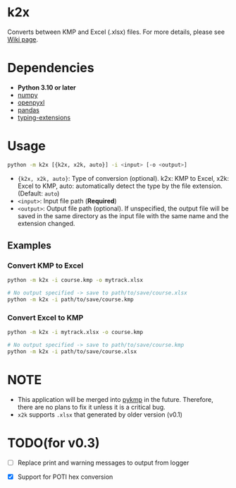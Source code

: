 # k2x
Converts between KMP and Excel (.xlsx) files. For more details, please see [Wiki page](https://wiki.tockdom.com/wiki/K2X_Converter).

# Dependencies
- **Python 3.10 or later**
- [numpy](https://numpy.org/)
- [openpyxl](https://openpyxl.readthedocs.io/en/stable/)
- [pandas](https://pandas.pydata.org/)
- [typing-extensions](https://pypi.org/project/typing-extensions/)

# Usage
```bash
python -m k2x [{k2x, x2k, auto}] -i <input> [-o <output>]
```

- `{k2x, x2k, auto}`: Type of conversion (optional). k2x: KMP to Excel, x2k: Excel to KMP, auto: automatically detect the type by the file extension. (Default: `auto`)
- `<input>`: Input file path (**Required**)
- `<output>`: Output file path (optional). If unspecified, the output file will be saved in the same directory as the input file with the same name and the extension changed.

## Examples
### Convert KMP to Excel
```bash
python -m k2x -i course.kmp -o mytrack.xlsx

# No output specified -> save to path/to/save/course.xlsx
python -m k2x -i path/to/save/course.kmp
```

### Convert Excel to KMP
```bash
python -m k2x -i mytrack.xlsx -o course.kmp

# No output specified -> save to path/to/save/course.kmp
python -m k2x -i path/to/save/course.xlsx
```

# NOTE
- This application will be merged into [pykmp](https://github.com/cdevel/pykmp) in the future. Therefore, there are no plans to fix it unless it is a critical bug.
- `x2k` supports `.xlsx` that generated by older version (v0.1)

# TODO(for v0.3)
- [ ] Replace print and warning messages to output from logger
- [x] Support for POTI hex conversion

